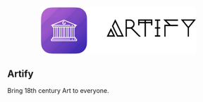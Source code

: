 
<div align="center">
    <img src="https://github.com/NghiaTranUIT/artify-core/blob/master/images/logo.png" width="70%" />
</div>

## Artify 
Bring 18th century Art to everyone.

